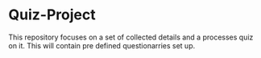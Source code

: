 # Quiz-Project
This repository focuses on a set of collected details and a processes quiz on it. This will contain pre defined questionarries set up.
